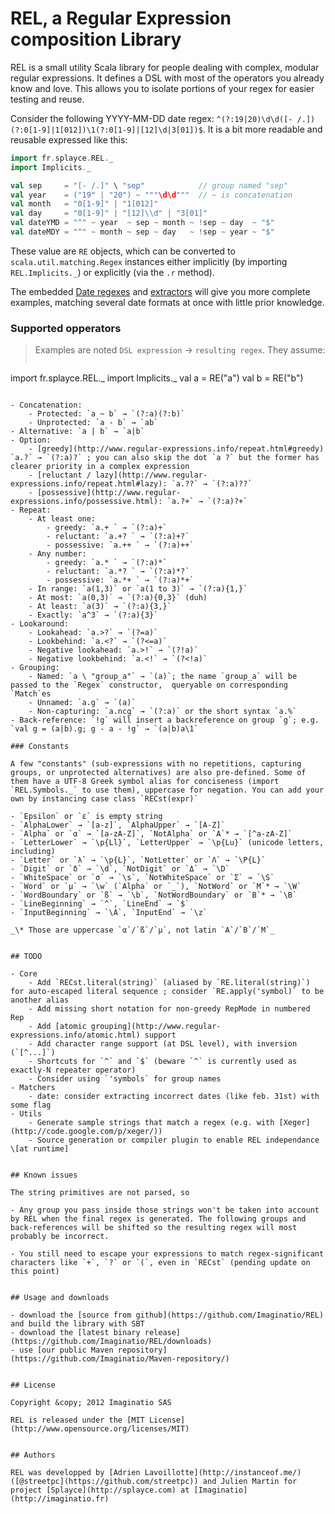 # REL, a Regular Expression composition Library

REL is a small utility Scala library for people dealing with complex, modular regular expressions. It defines a DSL with most of the operators you already know and love. This allows you to isolate portions of your regex for easier testing and reuse.

Consider the following YYYY-MM-DD date regex: `^(?:19|20)\d\d([- /.])(?:0[1-9]|1[012])\1(?:0[1-9]|[12]\d|3[01])$`. It is a bit more readable and reusable expressed like this:

```scala
import fr.splayce.REL._
import Implicits._

val sep     = "[- /.]" \ "sep"            // group named "sep"
val year    = ("19" | "20") ~ """\d\d"""  // ~ is concatenation
val month   = "0[1-9]" | "1[012]"
val day     = "0[1-9]" | "[12]\\d" | "3[01]"
val dateYMD = "^" ~ year  ~ sep ~ month ~ !sep ~ day  ~ "$"
val dateMDY = "^" ~ month ~ sep ~ day   ~ !sep ~ year ~ "$"
```

These value are `RE` objects, which can be converted to `scala.util.matching.Regex` instances either implicitly (by importing `REL.Implicits._`) or explicitly (via the `.r` method).

The embedded [Date regexes](https://github.com/Imaginatio/REL/blob/master/src/main/scala/matchers/Date.scala) and [extractors](https://github.com/Imaginatio/REL/blob/master/src/main/scala/matchers/DateExtractor.scala) will give you more complete examples, matching several date formats at once with little prior knowledge.

### Supported opperators

> Examples are noted `DSL expression` → `resulting regex`. They assume:
> ```scala
import fr.splayce.REL._
import Implicits._
val a = RE("a")
val b = RE("b")
```

- Concatenation:
    - Protected: `a ~ b` → `(?:a)(?:b)`
    - Unprotected: `a - b` → `ab`
- Alternative: `a | b` → `a|b`
- Option:
    - [greedy](http://www.regular-expressions.info/repeat.html#greedy) `a.?` → `(?:a)?` ; you can also skip the dot `a ?` but the former has clearer priority in a complex expression
    - [reluctant / lazy](http://www.regular-expressions.info/repeat.html#lazy): `a.??` → `(?:a)??`
    - [possessive](http://www.regular-expressions.info/possessive.html): `a.?+` → `(?:a)?+`
- Repeat:
    - At least one:
        - greedy: `a.+ ` → `(?:a)+`
        - reluctant: `a.+? ` → `(?:a)+?`
        - possessive: `a.++ ` → `(?:a)++`
    - Any number:
        - greedy: `a.* ` → `(?:a)*`
        - reluctant: `a.*? ` → `(?:a)*?`
        - possessive: `a.*+ ` → `(?:a)*+`
    - In range: `a(1,3)` or `a(1 to 3)` → `(?:a){1,}`
    - At most: `a(0,3)` → `(?:a){0,3}` (duh)
    - At least: `a(3)` → `(?:a){3,}`
    - Exactly: `a^3` → `(?:a){3}`
- Lookaround:
    - Lookahead: `a.>?` → `(?=a)`
    - Lookbehind: `a.<?` → `(?<=a)`
    - Negative lookahead: `a.>!` → `(?!a)`
    - Negative lookbehind: `a.<!` → `(?<!a)`
- Grouping:
    - Named: `a \ "group_a"` → `(a)`; the name `group_a` will be passed to the `Regex` constructor,  queryable on corresponding `Match`es
    - Unnamed: `a.g` → `(a)`
    - Non-capturing: `a.ncg` → `(?:a)` or the short syntax `a.%`
- Back-reference: `!g` will insert a backreference on group `g`; e.g. `val g = (a|b).g; g - a - !g` → `(a|b)a\1`

### Constants

A few "constants" (sub-expressions with no repetitions, capturing groups, or unprotected alternatives) are also pre-defined. Some of them have a UTF-8 Greek symbol alias for conciseness (import `REL.Symbols._` to use them), uppercase for negation. You can add your own by instancing case class `RECst(expr)`

- `Epsilon` or `ε` is empty string
- `AlphaLower` → `[a-z]`, `AlphaUpper` → `[A-Z]`
- `Alpha` or `α` → `[a-zA-Z]`, `NotAlpha` or `Α`* → `[^a-zA-Z]`
- `LetterLower` → `\p{Ll}`, `LetterUpper` → `\p{Lu}` (unicode letters, including)
- `Letter` or `λ` → `\p{L}`, `NotLetter` or `Λ` → `\P{L}`
- `Digit` or `δ` → `\d`, `NotDigit` or `Δ` → `\D`
- `WhiteSpace` or `σ` → `\s`, `NotWhiteSpace` or `Σ` → `\S`
- `Word` or `μ` → `\w` (`Alpha` or `_`), `NotWord` or `Μ`* → `\W`
- `WordBoundary` or `ß` → `\b`, `NotWordBoundary` or `Β`* → `\B`
- `LineBeginning` → `^`, `LineEnd` → `$`
- `InputBeginning` → `\A`, `InputEnd` → `\z`

_\* Those are uppercase `α`/`ß`/`μ`, not latin `A`/`B`/`M`_


## TODO

- Core
    - Add `RECst.literal(string)` (aliased by `RE.literal(string)`) for auto-escaped literal sequence ; consider `RE.apply('symbol)` to be another alias
    - Add missing short notation for non-greedy RepMode in numbered Rep
    - Add [atomic grouping](http://www.regular-expressions.info/atomic.html) support
    - Add character range support (at DSL level), with inversion (`[^...]`)
    - Shortcuts for `^` and `$` (beware `^` is currently used as exactly-N repeater operator)
    - Consider using `'symbols` for group names
- Matchers
    - date: consider extracting incorrect dates (like feb. 31st) with some flag
- Utils
    - Generate sample strings that match a regex (e.g. with [Xeger](http://code.google.com/p/xeger/))
    - Source generation or compiler plugin to enable REL independance \[at runtime]


## Known issues

The string primitives are not parsed, so

- Any group you pass inside those strings won't be taken into account by REL when the final regex is generated. The following groups and back-references will be shifted so the resulting regex will most probably be incorrect.

- You still need to escape your expressions to match regex-significant characters like `+`, `?` or `(`, even in `RECst` (pending update on this point)


## Usage and downloads

- download the [source from github](https://github.com/Imaginatio/REL) and build the library with SBT
- download the [latest binary release](https://github.com/Imaginatio/REL/downloads)
- use [our public Maven repository](https://github.com/Imaginatio/Maven-repository/)


## License

Copyright &copy; 2012 Imaginatio SAS

REL is released under the [MIT License](http://www.opensource.org/licenses/MIT)


## Authors

REL was developped by [Adrien Lavoillotte](http://instanceof.me/) ([@streetpc](https://github.com/streetpc)) and Julien Martin for project [Splayce](http://splayce.com) at [Imaginatio](http://imaginatio.fr)
